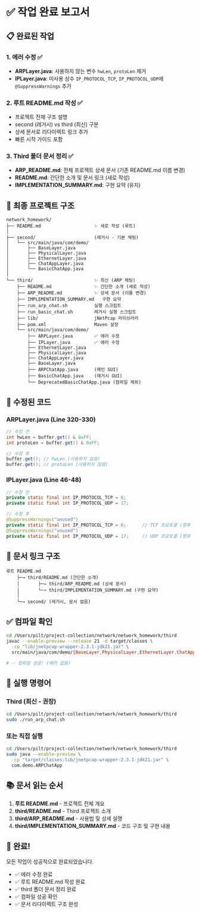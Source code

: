 # ✅ 작업 완료 보고서

## 📋 완료된 작업

### 1. 에러 수정 ✅
- **ARPLayer.java**: 사용하지 않는 변수 `hwLen`, `protoLen` 제거
- **IPLayer.java**: 미사용 상수 `IP_PROTOCOL_TCP`, `IP_PROTOCOL_UDP`에 `@SuppressWarnings` 추가

### 2. 루트 README.md 작성 ✅
- 프로젝트 전체 구조 설명
- second (레거시) vs third (최신) 구분
- 상세 문서로 리다이렉트 링크 추가
- 빠른 시작 가이드 포함

### 3. Third 폴더 문서 정리 ✅
- **ARP_README.md**: 전체 프로젝트 상세 문서 (기존 README.md 이름 변경)
- **README.md**: 간단한 소개 및 문서 링크 (새로 작성)
- **IMPLEMENTATION_SUMMARY.md**: 구현 요약 (유지)

## 📁 최종 프로젝트 구조

```
network_homework/
├── README.md                    ✨ 새로 작성 (루트)
│
├── second/                      (레거시 - 기본 채팅)
│   └── src/main/java/com/demo/
│       ├── BaseLayer.java
│       ├── PhysicalLayer.java
│       ├── EthernetLayer.java
│       ├── ChatAppLayer.java
│       └── BasicChatApp.java
│
└── third/                       ✨ 최신 (ARP 채팅)
    ├── README.md                ✨ 간단한 소개 (새로 작성)
    ├── ARP_README.md            ✨ 상세 문서 (이름 변경)
    ├── IMPLEMENTATION_SUMMARY.md   구현 요약
    ├── run_arp_chat.sh          실행 스크립트
    ├── run_basic_chat.sh        레거시 실행 스크립트
    ├── lib/                     jNetPcap 라이브러리
    ├── pom.xml                  Maven 설정
    └── src/main/java/com/demo/
        ├── ARPLayer.java        ✅ 에러 수정
        ├── IPLayer.java         ✅ 에러 수정
        ├── EthernetLayer.java
        ├── PhysicalLayer.java
        ├── ChatAppLayer.java
        ├── BaseLayer.java
        ├── ARPChatApp.java      (메인 GUI)
        ├── BasicChatApp.java    (레거시 GUI)
        └── DeprecatedBasicChatApp.java (컴파일 제외)
```

## 🔧 수정된 코드

### ARPLayer.java (Line 320-330)
```java
// 수정 전
int hwLen = buffer.get() & 0xFF;
int protoLen = buffer.get() & 0xFF;

// 수정 후
buffer.get(); // hwLen (사용하지 않음)
buffer.get(); // protoLen (사용하지 않음)
```

### IPLayer.java (Line 46-48)
```java
// 수정 전
private static final int IP_PROTOCOL_TCP = 6;
private static final int IP_PROTOCOL_UDP = 17;

// 수정 후
@SuppressWarnings("unused")
private static final int IP_PROTOCOL_TCP = 6;      // TCP 프로토콜 (향후 확장용)
@SuppressWarnings("unused")
private static final int IP_PROTOCOL_UDP = 17;     // UDP 프로토콜 (향후 확장용)
```

## 📖 문서 링크 구조

```
루트 README.md
    ├─→ third/README.md (간단한 소개)
    │       ├─→ third/ARP_README.md (상세 문서)
    │       └─→ third/IMPLEMENTATION_SUMMARY.md (구현 요약)
    │
    └─→ second/ (레거시, 문서 없음)
```

## ✅ 컴파일 확인

```bash
cd /Users/pilt/project-collection/network/network_homework/third
javac --enable-preview --release 21 -d target/classes \
  -cp "lib/jnetpcap-wrapper-2.3.1-jdk21.jar" \
  src/main/java/com/demo/{BaseLayer,PhysicalLayer,EthernetLayer,ChatAppLayer,ARPLayer,IPLayer,ARPChatApp,BasicChatApp}.java

# ✅ 컴파일 성공! (에러 없음)
```

## 🚀 실행 명령어

### Third (최신 - 권장)
```bash
cd /Users/pilt/project-collection/network/network_homework/third
sudo ./run_arp_chat.sh
```

### 또는 직접 실행
```bash
cd /Users/pilt/project-collection/network/network_homework/third
sudo java --enable-preview \
  -cp "target/classes:lib/jnetpcap-wrapper-2.3.1-jdk21.jar" \
  com.demo.ARPChatApp
```

## 📚 문서 읽는 순서

1. **루트 README.md** - 프로젝트 전체 개요
2. **third/README.md** - Third 프로젝트 소개
3. **third/ARP_README.md** - 사용법 및 상세 설명
4. **third/IMPLEMENTATION_SUMMARY.md** - 코드 구조 및 구현 내용

## 🎉 완료!

모든 작업이 성공적으로 완료되었습니다.
- ✅ 에러 수정 완료
- ✅ 루트 README.md 작성 완료
- ✅ third 폴더 문서 정리 완료
- ✅ 컴파일 성공 확인
- ✅ 문서 리다이렉트 구조 완성

